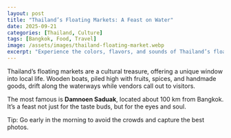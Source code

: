 ```yaml
---
layout: post
title: "Thailand’s Floating Markets: A Feast on Water"
date: 2025-09-21
categories: [Thailand, Culture]
tags: [Bangkok, Food, Travel]
image: /assets/images/thailand-floating-market.webp
excerpt: "Experience the colors, flavors, and sounds of Thailand’s floating markets — where boats brim with tropical fruits, spices, and smiles."
---
```


Thailand’s floating markets are a cultural treasure, offering a unique window into local life. Wooden boats, piled high with fruits, spices, and handmade goods, drift along the waterways while vendors call out to visitors.  

The most famous is **Damnoen Saduak**, located about 100 km from Bangkok. It’s a feast not just for the taste buds, but for the eyes and soul.  

Tip: Go early in the morning to avoid the crowds and capture the best photos.  
